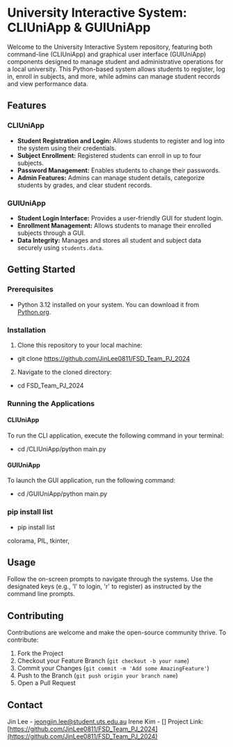 # University Interactive System: CLIUniApp & GUIUniApp

Welcome to the University Interactive System repository, featuring both command-line (CLIUniApp) and graphical user interface (GUIUniApp) components designed to manage student and administrative operations for a local university. This Python-based system allows students to register, log in, enroll in subjects, and more, while admins can manage student records and view performance data.

## Features

### CLIUniApp
- **Student Registration and Login:** Allows students to register and log into the system using their credentials.
- **Subject Enrollment:** Registered students can enroll in up to four subjects.
- **Password Management:** Enables students to change their passwords.
- **Admin Features:** Admins can manage student details, categorize students by grades, and clear student records.

### GUIUniApp
- **Student Login Interface:** Provides a user-friendly GUI for student login.
- **Enrollment Management:** Allows students to manage their enrolled subjects through a GUI.
- **Data Integrity:** Manages and stores all student and subject data securely using `students.data`.

## Getting Started

### Prerequisites
- Python 3.12 installed on your system. You can download it from [Python.org](https://www.python.org/downloads/release/python-3120/).

### Installation
1. Clone this repository to your local machine:
- git clone https://github.com/JinLee0811/FSD_Team_PJ_2024
2. Navigate to the cloned directory:
- cd FSD_Team_PJ_2024


### Running the Applications

#### CLIUniApp
To run the CLI application, execute the following command in your terminal:
- cd /CLIUniApp/python main.py


#### GUIUniApp
To launch the GUI application, run the following command:
- cd /GUIUniApp/python main.py

### pip install list
- pip install list

colorama, PIL, tkinter, 



## Usage

Follow the on-screen prompts to navigate through the systems. Use the designated keys (e.g., 'l' to login, 'r' to register) as instructed by the command line prompts.

## Contributing

Contributions are welcome and make the open-source community thrive. To contribute:

1. Fork the Project
2. Checkout your Feature Branch (`git checkout -b your name`)
3. Commit your Changes (`git commit -m 'Add some AmazingFeature'`)
4. Push to the Branch (`git push origin your branch name`)
5. Open a Pull Request

## Contact

Jin Lee - [jeongjin.lee@student.uts.edu.au](mailto:jeongjin.lee@student.uts.edu.au)
Irene Kim - []
Project Link: [https://github.com/JinLee0811/FSD_Team_PJ_2024](https://github.com/JinLee0811/FSD_Team_PJ_2024)

